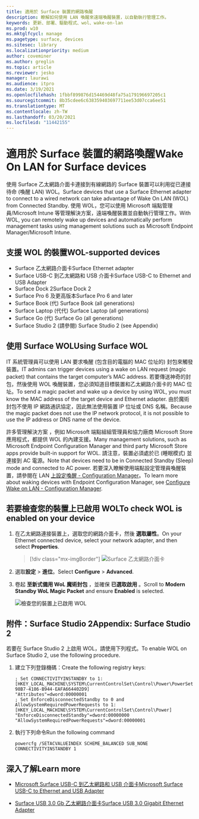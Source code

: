 ```yaml
---
title: 適用於 Surface 裝置的網路喚醒
description: 瞭解如何使用 LAN 喚醒來遠端喚醒裝置，以自動執行管理工作。
keywords: 更新、部署、驅動程式、wol、wake-on-lan
ms.prod: w10
ms.mktglfcycl: manage
ms.pagetype: surface, devices
ms.sitesec: library
ms.localizationpriority: medium
author: coveminer
ms.author: greglin
ms.topic: article
ms.reviewer: jesko
manager: laurawi
ms.audience: itpro
ms.date: 3/19/2021
ms.openlocfilehash: 1fbbf899876d154469d48fa75a179196697205c1
ms.sourcegitcommit: 8b35cdee6c638359403697711ee53d07cca6ee51
ms.translationtype: MT
ms.contentlocale: zh-TW
ms.lasthandoff: 03/20/2021
ms.locfileid: "11442155"
---
```

# <a name="wake-on-lan-for-surface-devices"></a><span data-ttu-id="12369-104">適用於 Surface 裝置的網路喚醒</span><span class="sxs-lookup"><span data-stu-id="12369-104">Wake On LAN for Surface devices</span></span>

<span data-ttu-id="12369-105">使用 Surface 乙太網路介面卡連接到有線網路的 Surface 裝置可以利用從已連接待命 (喚醒 LAN) WOL。</span><span class="sxs-lookup"><span data-stu-id="12369-105">Surface devices that use a Surface Ethernet adapter to connect to a wired network can take advantage of Wake On LAN (WOL) from Connected Standby.</span></span> <span data-ttu-id="12369-106">使用 WOL，您可以使用 Microsoft 端點管理員/Microsoft Intune 等管理解決方案，遠端喚醒裝置並自動執行管理工作。</span><span class="sxs-lookup"><span data-stu-id="12369-106">With WOL, you can remotely wake up devices and automatically perform management tasks using management solutions such as Microsoft Endpoint Manager/Microsoft Intune.</span></span>

## <a name="wol-supported-devices"></a><span data-ttu-id="12369-107">支援 WOL 的裝置</span><span class="sxs-lookup"><span data-stu-id="12369-107">WOL-supported devices</span></span>

- <span data-ttu-id="12369-108">Surface 乙太網路介面卡</span><span class="sxs-lookup"><span data-stu-id="12369-108">Surface Ethernet adapter</span></span>
- <span data-ttu-id="12369-109">Surface USB-C 到乙太網路和 USB 介面卡</span><span class="sxs-lookup"><span data-stu-id="12369-109">Surface USB-C to Ethernet and USB Adapter</span></span>
- <span data-ttu-id="12369-110">Surface Dock 2</span><span class="sxs-lookup"><span data-stu-id="12369-110">Surface Dock 2</span></span>
- <span data-ttu-id="12369-111">Surface Pro 6 及更高版本</span><span class="sxs-lookup"><span data-stu-id="12369-111">Surface Pro 6 and later</span></span>
- <span data-ttu-id="12369-112">Surface Book (代) </span><span class="sxs-lookup"><span data-stu-id="12369-112">Surface Book (all generations)</span></span>
- <span data-ttu-id="12369-113">Surface Laptop (代代) </span><span class="sxs-lookup"><span data-stu-id="12369-113">Surface Laptop (all generations)</span></span>
- <span data-ttu-id="12369-114">Surface Go (代) </span><span class="sxs-lookup"><span data-stu-id="12369-114">Surface Go (all generations)</span></span>
- <span data-ttu-id="12369-115">Surface Studio 2 (請參閱) </span><span class="sxs-lookup"><span data-stu-id="12369-115">Surface Studio 2 (see Appendix)</span></span>


## <a name="using-surface-wol"></a><span data-ttu-id="12369-116">使用 Surface WOL</span><span class="sxs-lookup"><span data-stu-id="12369-116">Using Surface WOL</span></span>

<span data-ttu-id="12369-117">IT 系統管理員可以使用 LAN 要求喚醒 (包含目的電腦的 MAC 位址的) 封包來觸發裝置。</span><span class="sxs-lookup"><span data-stu-id="12369-117">IT admins can trigger devices using a wake on LAN request (magic packet) that contains the target computer’s MAC address.</span></span> <span data-ttu-id="12369-118">若要傳送神奇的封包，然後使用 WOL 喚醒裝置，您必須知道目標裝置和乙太網路介面卡的 MAC 位址。</span><span class="sxs-lookup"><span data-stu-id="12369-118">To send a magic packet and wake up a device by using WOL, you must know the MAC address of the target device and Ethernet adapter.</span></span> <span data-ttu-id="12369-119">由於魔術封包不使用 IP 網路通訊協定，因此無法使用裝置 IP 位址或 DNS 名稱。</span><span class="sxs-lookup"><span data-stu-id="12369-119">Because the magic packet does not use the IP network protocol, it is not possible to use the IP address or DNS name of the device.</span></span>

<span data-ttu-id="12369-120">許多管理解決方案 ，例如 Microsoft 端點組組管理員和協力廠商 Microsoft Store 應用程式，都提供 WOL 的內建支援。</span><span class="sxs-lookup"><span data-stu-id="12369-120">Many management solutions, such as Microsoft Endpoint Configuration Manager and third party Microsoft Store apps provide built-in support for WOL.</span></span> <span data-ttu-id="12369-121">請注意，裝置必須處於已 (睡眠模式) 並連接到 AC 電源。</span><span class="sxs-lookup"><span data-stu-id="12369-121">Note that devices need to be in Connected Standby (Sleep) mode and connected to AC power.</span></span> <span data-ttu-id="12369-122">若要深入瞭解使用端點設定管理員喚醒裝置，請參閱在 LAN [上設定喚醒 - Configuration Manager](https://docs.microsoft.com/mem/configmgr/core/clients/deploy/configure-wake-on-lan)。</span><span class="sxs-lookup"><span data-stu-id="12369-122">To learn more about waking devices with Endpoint Configuration Manager, see [Configure Wake on LAN - Configuration Manager](https://docs.microsoft.com/mem/configmgr/core/clients/deploy/configure-wake-on-lan).</span></span>


## <a name="to-check-wol-is-enabled-on-your-device"></a><span data-ttu-id="12369-123">若要檢查您的裝置上已啟用 WOL</span><span class="sxs-lookup"><span data-stu-id="12369-123">To check WOL is enabled on your device</span></span>

1. <span data-ttu-id="12369-124">在乙太網路連接裝置上，選取您的網路介面卡，然後 **選取屬性**。</span><span class="sxs-lookup"><span data-stu-id="12369-124">On your Ethernet connected device, select your network adapter, and then select **Properties**.</span></span>

   > [!div class="mx-imgBorder"]
   > ![Surface 乙太網路介面卡](images/surface-ethernet.png)

2. <span data-ttu-id="12369-126">選取**設定**  >  **進位**。</span><span class="sxs-lookup"><span data-stu-id="12369-126">Select **Configure** > **Advanced**.</span></span>
3. <span data-ttu-id="12369-127">卷起 **至新式備用 WoL 魔術封包** ，並確保 **已選取啟用** 。</span><span class="sxs-lookup"><span data-stu-id="12369-127">Scroll to **Modern Standby WoL Magic Packet** and ensure **Enabled** is selected.</span></span>

     ![檢查您的裝置上已啟用 WOL](images/ethernet-wol-setting.png)

## <a name="appendix-surface-studio-2"></a><span data-ttu-id="12369-129">附件：Surface Studio 2</span><span class="sxs-lookup"><span data-stu-id="12369-129">Appendix: Surface Studio 2</span></span>

<span data-ttu-id="12369-130">若要在 Surface Studio 2 上啟用 WOL，請使用下列程式。</span><span class="sxs-lookup"><span data-stu-id="12369-130">To enable WOL on Surface Studio 2, use the following procedure.</span></span>

1. <span data-ttu-id="12369-131">建立下列登錄機碼：</span><span class="sxs-lookup"><span data-stu-id="12369-131">Create the following registry keys:</span></span>

   ```console
   ; Set CONNECTIVITYINSTANDBY to 1:
   [HKEY_LOCAL_MACHINE\SYSTEM\CurrentControlSet\Control\Power\PowerSettings\F15576E8-98B7-4186-B944-EAFA664402D9]
   "Attributes"=dword:00000001
   ; Set EnforceDisconnectedStandby to 0 and AllowSystemRequiredPowerRequests to 1:
   [HKEY_LOCAL_MACHINE\SYSTEM\CurrentControlSet\Control\Power]
   "EnforceDisconnectedStandby"=dword:00000000
   "AllowSystemRequiredPowerRequests"=dword:00000001
   ```

2. <span data-ttu-id="12369-132">執行下列命令</span><span class="sxs-lookup"><span data-stu-id="12369-132">Run the following command</span></span>

    ```powercfg /SETACVALUEINDEX SCHEME_BALANCED SUB_NONE CONNECTIVITYINSTANDBY 1```


## <a name="learn-more"></a><span data-ttu-id="12369-133">深入了解</span><span class="sxs-lookup"><span data-stu-id="12369-133">Learn more</span></span>

- [<span data-ttu-id="12369-134">Microsoft Surface USB-C 到乙太網路和 USB 介面卡</span><span class="sxs-lookup"><span data-stu-id="12369-134">Microsoft Surface USB-C to Ethernet and USB Adapter</span></span>](https://www.microsoft.com/p/surface-usb-c-to-ethernet-and-usb-adapter/8wt81cglrblp?)

- [<span data-ttu-id="12369-135">Surface USB 3.0 Gb 乙太網路介面卡</span><span class="sxs-lookup"><span data-stu-id="12369-135">Surface USB 3.0 Gigabit Ethernet Adapter</span></span>](https://www.microsoft.com/p/surface-usb-30-gigabit-ethernet-adapter/8xn9fqvzbvq0?)
